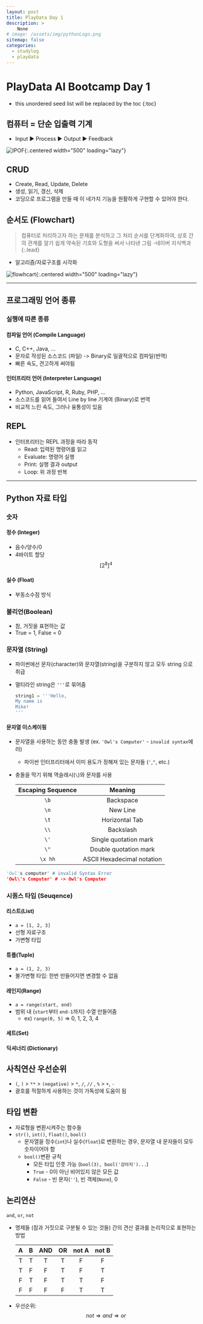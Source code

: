 ```yaml
---
layout: post
title: PlayData Day 1
description: >
    None
# image: /assets/img/pythonLogo.png
sitemap: false
categories:
  - studylog
  - playdata
---
```

# PlayData AI Bootcamp Day 1

* this unordered seed list will be replaced by the toc
{:toc}

## 컴퓨터 = 단순 입출력 기계

- Input ▶️ Process ▶️ Output ▶️ Feedback

![IPOF](/assets/img/PlayDataNote/Day1/io.jpg){:.centered width="500" loading="lazy"}

## **CRUD**
  - Create, Read, Update, Delete
  - 생성, 읽기, 갱신, 삭제
  - 코딩으로 프로그램을 만들 때 이 네가지 기능을 원활하게 구현할 수 있어야 한다.

## 순서도 (Flowchart)

  > 컴퓨터로 처리하고자 하는 문제를 분석하고 그 처리 순서를 단계화하여, 상호 간의 관계를 알기 쉽게 약속된 기호와 도형을 써서 나타낸 그림  -네이버 지식백과
  {:.lead}

  - 알고리즘/자료구조를 시각화

![flowhcart](/assets/img/PlayDataNote/Day1/engineering-flow-chart.png){:.centered width="500" loading="lazy"}

----

## 프로그래밍 언어 종류

### 실행에 따른 종류
#### 컴파일 언어 (Compile Language)
- C, C++, Java, ...
- 문자로 작성된 소스코드 (파일) -> Binary로 일괄적으로 컴파일(번역)
- 빠른 속도, 견고하게 써야됨
#### 인터프리터 언어 (Interpreter Language)
- Python, JavaScript, R, Ruby, PHP, ...
- 소스코드를 읽어 들여서 Line by line 기계여 (Binary)로 번역
- 비교적 느린 속도, 그러나 융통성이 있음

## **REPL**
- 인터프리터는 REPL 과정을 따라 동작
  - Read: 입력된 명령어를 읽고
  - Evaluate: 명령어 실행
  - Print: 실행 결과 output
  - Loop: 위 과정 반복

----

## Python 자료 타입

### 숫자

#### 정수 (Integer)
  - 음수/양수/0
  - 4바이트 할당
  $$[2^8]^4$$
#### 실수 (Float)
  - 부동소수점 방식

### 불리언(Boolean)
  - 참, 거짓을 표현하는 값
  - True = 1, False = 0

### 문자열 (String)
  - 파이썬에선 문자(character)와 문자열(string)을 구분하지 않고 모두 string 으로 취급
  - 멀티라인 string은 `'''`로 묶어줌

    ```python
    string1 = '''Hello,
    My name is
    Mike!
    '''
    ```

#### 문자열 이스케이핑
- 문자열을 사용하는 동안 충돌 발생 (ex. `'Owl's Computer'` - `invalid syntax`에러)
	- 파이썬 인터프리터에서 이미 용도가 정해져 있는 문자들 (`'`,`"`, etc.)
- 충돌을 막기 위해 역슬래시(`\`)와 문자를 사용

	| Escaping Sequence |           Meaning          |
	|:-----------------:|:--------------------------:|
	|        `\b`       | Backspace                  |
	|        `\n`       | New Line                   |
	|        `\t`       | Horizontal Tab             |
	|        `\\`       | Backslash                  |
	|        `\'`       | Single quotation mark      |
	|        `\"`       | Double quotation mark      |
	|      `\x hh`      | ASCII Hexadecimal notation |

```python
'Owl's computer' # invalid Syntax Error
'Owl\'s Computer' # -> Owl's Computer
```
### 시퀀스 타입 (Seuqence)
#### 리스트(List)
- `a = [1, 2, 3]`
- 선형 자료구조
- 가변형 타입

#### 튜플(Tuple)
- `a = (1, 2, 3)`
- 불가변형 타입: 한번 만들어지면 변경할 수 없음

#### 레인지(Range)
- `a = range(start, end)`
- 범위 내 (`start`부터 `end-1`까지) 수열 만들어줌
  - ex) `range(0, 5)` => 0, 1, 2, 3, 4

#### 세트(Set)

#### 딕셔너리 (Dictionary)

## 사칙연산 우선순위
- `(`, `)` > `**` > `(negative)` > `*`, `/`, `//` , `%` > `+`, `-`
- 괄호를 적절하게 사용하는 것이 가독성에 도움이 됨

## 타입 변환
- 자료형을 변환시켜주는 함수들
- `str()`, `int()`, `float()`, `bool()`
	- 문자열을 정수(`int`)나 실수(`float`)로 변환하는 경우, 문자열 내 문자들이 모두 숫자이어야 함
	- `bool()`변환 규칙
		- 모든 타입 인풋 가능 (`bool(3), bool('강아지')...`)
		- `True` - 0이 아닌 비어있지 않은 모든 값
		- `False` - 빈 문자(`''`), 빈 객체(`None`),  0


## 논리연산

`and`, `or`, `not`

- 명제들 (참과 거짓으로 구분될 수 있는 것들) 간의 견산 결과를 논리적으로 표현하는 방법

  | A | B |AND | OR | not A | not B |
  |:---:|:---:|:---:|:---:|:---:|:---:|
  |T|T|T|T|F|F|
  |T|F|F|T|F|T|
  |F|T|F|T|T|F|
  |F|F|F|F|T|T|

- 우선순위:
  $$not \Longrightarrow and \Longrightarrow or$$
